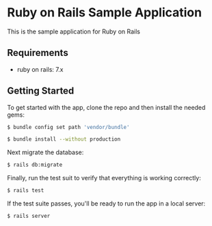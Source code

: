 # Ruby on Rails Sample Application

This is the sample application for Ruby on Rails

## Requirements

* ruby on rails: 7.x

## Getting Started

To get started with the app, clone the repo and then install
the needed gems:

```bash
$ bundle config set path 'vendor/bundle'
```

```bash
$ bundle install --without production
```

Next migrate the database:

```bash
$ rails db:migrate
```

Finally, run the test suit to verify that everything is working
correctly:

```bash
$ rails test
```

If the test suite passes, you'll be ready to run the app in a
local server:

```bash
$ rails server
```
